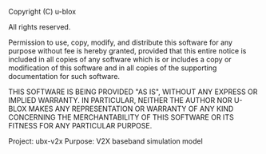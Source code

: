Copyright (C) u-blox

All rights reserved.

Permission to use, copy, modify, and distribute this software for any
purpose without fee is hereby granted, provided that this entire notice
is included in all copies of any software which is or includes a copy
or modification of this software and in all copies of the supporting
documentation for such software.

THIS SOFTWARE IS BEING PROVIDED "AS IS", WITHOUT ANY EXPRESS OR IMPLIED
WARRANTY. IN PARTICULAR, NEITHER THE AUTHOR NOR U-BLOX MAKES ANY
REPRESENTATION OR WARRANTY OF ANY KIND CONCERNING THE MERCHANTABILITY
OF THIS SOFTWARE OR ITS FITNESS FOR ANY PARTICULAR PURPOSE.

Project: ubx-v2x
Purpose: V2X baseband simulation model